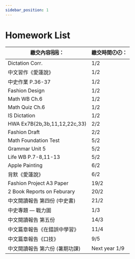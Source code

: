 ```yaml
---
sidebar_position: 1
---
```


# Homework List
|繳交內容🗒️🗒️：|繳交時間🕗🕗： |
|--------|----|
|Dictation Corr.|1/2|
|中文習作《愛蓮說》|1/2|
|中史作業 P.36-37|1/2|
|Fashion Design|1/2|
|Math WB Ch.6|1/2|
|Math Quiz Ch.6|1/2|
|IS Dictation|1/2|
|HWA Ex7B(2b,3b,11,12,22c,33)|2/2|
|Fashion Draft|2/2|
|Math Foundation Test|5/2|
|Grammar Unit 5|5/2|
|Life WB P.7-8,11-13|5/2|
|Apple Painting|6/2|
|背默《愛蓮說》|6/2|
|Fashion Project A3 Paper|19/2|
|2 Book Reports on Feburary|20/2|
|中文閱讀報告 第四份 (中史書)|21/2|  
|中史專題 — 戰力圖|1/3|
|中文閱讀報告 第五份|14/3|
|中文篇章報告《在錯誤中學習》|11/4|
|中文篇章報告《口技》|9/5|
|中文閱讀報告 第六份 (暑期功課)|Next year 1/9|